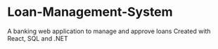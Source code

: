 # Loan-Management-System
A banking web application to manage and approve loans
Created with React, SQL and .NET
